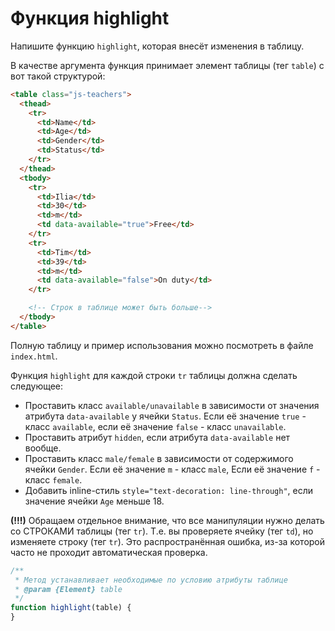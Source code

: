   # Функция highlight

Напишите функцию `highlight`, которая внесёт изменения в таблицу.

В качестве аргумента функция принимает элемент таблицы (тег `table`) c вот такой структурой:
```html
<table class="js-teachers">
  <thead>
    <tr>
      <td>Name</td>
      <td>Age</td>
      <td>Gender</td>
      <td>Status</td>
    </tr>
  </thead>
  <tbody>
    <tr>
      <td>Ilia</td>
      <td>30</td>
      <td>m</td>
      <td data-available="true">Free</td>
    </tr>
    <tr>
      <td>Tim</td>
      <td>39</td>
      <td>m</td>
      <td data-available="false">On duty</td>
    </tr>

    <!-- Строк в таблице может быть больше-->
  </tbody>
</table>
```

Полную таблицу и пример использования можно посмотреть в файле `index.html`.

Функция `highlight` для каждой строки `tr` таблицы должна сделать следующее:
- Проставить класс `available/unavailable` в зависимости от значения атрибута `data-available` у ячейки `Status`. Если её значение `true` - класс `available`, если её значение `false` - класс `unavailable`.
- Проставить атрибут `hidden`, если атрибута `data-available` нет вообще.
- Проставить класс `male/female` в зависимости от содержимого ячейки `Gender`. Если её значение `m` - класс `male`, Если её значение `f` - класс `female`.
- Добавить inline-стиль `style="text-decoration: line-through"`, если значение ячейки `Age` меньше 18.

**(!!!)** Обращаем отдельное внимание, что все манипуляции нужно делать со СТРОКАМИ таблицы (тег `tr`). Т.е. вы проверяете ячейку (тег `td`), но изменяете строку (тег `tr`). Это распространённая ошибка, из-за которой часто не проходит автоматическая проверка.

```js
/**
 * Метод устанавливает необходимые по условию атрибуты таблице
 * @param {Element} table
 */
function highlight(table) {
}
```
